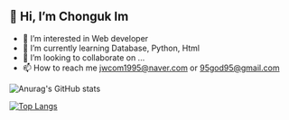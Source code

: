 ## 👋 Hi, I’m Chonguk Im
- 👀 I’m interested in Web developer
- 🌱 I’m currently learning Database, Python, Html
- 💞️ I’m looking to collaborate on ...
- 📫 How to reach me jwcom1995@naver.com or 95god95@gmail.com

![Anurag's GitHub stats](https://github-readme-stats.vercel.app/api?username=anuraghazra&show_icons=true&theme=radical)

[![Top Langs](https://github-readme-stats.vercel.app/api/top-langs/?username=anuraghazra&layout=compact)](https://github.com/anuraghazra/github-readme-stats)

